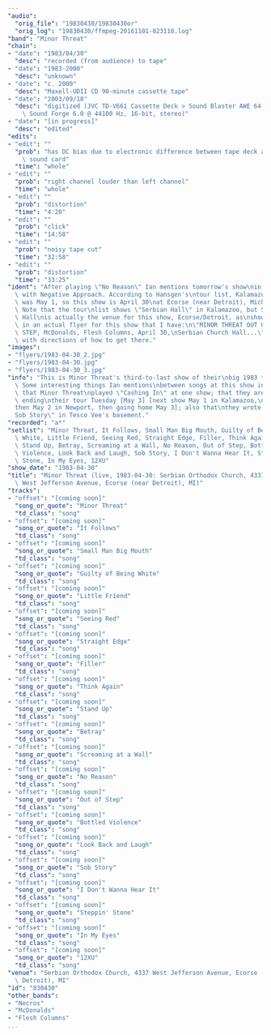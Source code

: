 ```yaml
---
"audio":
  "orig_file": "19830430/19830430or"
  "orig_log": "19830430/ffmpeg-20161101-023110.log"
"band": "Minor Threat"
"chain":
- "date": "1983/04/30"
  "desc": "recorded (from audience) to tape"
- "date": "1983-2000"
  "desc": "unknown"
- "date": "c. 2000"
  "desc": "Maxell-UDII CD 90-minute cassette tape"
- "date": "2003/09/18"
  "desc": "digitized (JVC TD-V661 Cassette Deck > Sound Blaster AWE 64 >\
    \ Sound Forge 6.0 @ 44100 Hz, 16-bit, stereo)"
- "date": "[in progress]"
  "desc": "edited"
"edits":
- "edit": ""
  "prob": "has DC bias due to electronic difference between tape deck and\
    \ sound card"
  "time": "whole"
- "edit": ""
  "prob": "right channel louder than left channel"
  "time": "whole"
- "edit": ""
  "prob": "distortion"
  "time": "4:20"
- "edit": ""
  "prob": "click"
  "time": "14:58"
- "edit": ""
  "prob": "noisy tape cut"
  "time": "32:58"
- "edit": ""
  "prob": "distortion"
  "time": "33:25"
"ident": "After playing \"No Reason\" Ian mentions tomorrow's show\nin Kalamazoo\
  \ with Negative Approach. According to Hansgen's\ntour list, Kalamazoo\
  \ was May 1, so this show is April 30\nat Ecorse (near Detroit), Michigan.\
  \ Note that the tour\nlist shows \"Serbian Hall\" in Kalamazoo, but Serbian\
  \ Hall\nis actually the venue for this show, Ecorse/Detroit, as\nshown\
  \ in an actual flyer for this show that I have:\n\"MINOR THREAT OUT OF\
  \ STEP, McDonalds, Flesh Columns, April 30,\nSerbian Church Hall...\"\
  \ with directions of how to get there."
"images":
- "flyers/1983-04-30_2.jpg"
- "flyers/1983-04-30.jpg"
- "flyers/1983-04-30_3.jpg"
"info": "This is Minor Threat's third-to-last show of their\nbig 1983 tour.\
  \ Some interesting things Ian mentions\nbetween songs at this show include:\
  \ that Minor Threat\nplayed \"Cashing In\" at one show; that they are\
  \ ending\ntheir tour Tuesday [May 3] [next show May 1 in Kalamazoo,\n\
  then May 2 in Newport, then going home May 3]; also that\nthey wrote \"\
  Sob Story\" in Tesco Vee's basement."
"recorded": "a*"
"setlist": "Minor Threat, It Follows, Small Man Big Mouth, Guilty of Being\
  \ White, Little Friend, Seeing Red, Straight Edge, Filler, Think Again,\
  \ Stand Up, Betray, Screaming at a Wall, No Reason, Out of Step, Bottled\
  \ Violence, Look Back and Laugh, Sob Story, I Don't Wanna Hear It, Steppin'\
  \ Stone, In My Eyes, 12XU"
"show_date": "1983-04-30"
"title": "Minor Threat (live, 1983-04-30: Serbian Orthodox Church, 4337\
  \ West Jefferson Avenue, Ecorse (near Detroit), MI)"
"tracks":
- "offset": "[coming soon]"
  "song_or_quote": "Minor Threat"
  "td_class": "song"
- "offset": "[coming soon]"
  "song_or_quote": "It Follows"
  "td_class": "song"
- "offset": "[coming soon]"
  "song_or_quote": "Small Man Big Mouth"
  "td_class": "song"
- "offset": "[coming soon]"
  "song_or_quote": "Guilty of Being White"
  "td_class": "song"
- "offset": "[coming soon]"
  "song_or_quote": "Little Friend"
  "td_class": "song"
- "offset": "[coming soon]"
  "song_or_quote": "Seeing Red"
  "td_class": "song"
- "offset": "[coming soon]"
  "song_or_quote": "Straight Edge"
  "td_class": "song"
- "offset": "[coming soon]"
  "song_or_quote": "Filler"
  "td_class": "song"
- "offset": "[coming soon]"
  "song_or_quote": "Think Again"
  "td_class": "song"
- "offset": "[coming soon]"
  "song_or_quote": "Stand Up"
  "td_class": "song"
- "offset": "[coming soon]"
  "song_or_quote": "Betray"
  "td_class": "song"
- "offset": "[coming soon]"
  "song_or_quote": "Screaming at a Wall"
  "td_class": "song"
- "offset": "[coming soon]"
  "song_or_quote": "No Reason"
  "td_class": "song"
- "offset": "[coming soon]"
  "song_or_quote": "Out of Step"
  "td_class": "song"
- "offset": "[coming soon]"
  "song_or_quote": "Bottled Violence"
  "td_class": "song"
- "offset": "[coming soon]"
  "song_or_quote": "Look Back and Laugh"
  "td_class": "song"
- "offset": "[coming soon]"
  "song_or_quote": "Sob Story"
  "td_class": "song"
- "offset": "[coming soon]"
  "song_or_quote": "I Don't Wanna Hear It"
  "td_class": "song"
- "offset": "[coming soon]"
  "song_or_quote": "Steppin' Stone"
  "td_class": "song"
- "offset": "[coming soon]"
  "song_or_quote": "In My Eyes"
  "td_class": "song"
- "offset": "[coming soon]"
  "song_or_quote": "12XU"
  "td_class": "song"
"venue": "Serbian Orthodox Church, 4337 West Jefferson Avenue, Ecorse (near\
  \ Detroit), MI"
"id": "830430"
"other_bands":
- "Necros"
- "McDonalds"
- "Flesh Columns"
...
```

